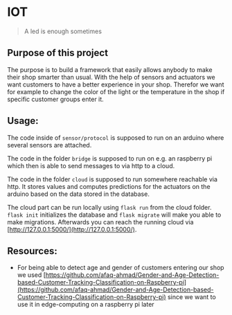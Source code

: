 # IOT
> A led is enough sometimes

## Purpose of this project
The purpose is to build a framework that easily allows anybody to make their shop smarter than usual. With the help of sensors and actuators we want customers to have a better experience in your shop. Therefor we want for example to change the color of the light or the temperature in the shop if specific customer groups enter it.

## Usage:
The code inside of `sensor/protocol` is supposed to run on an arduino where several sensors are attached.

The code in the folder `bridge` is supposed to run on e.g. an raspberry pi which then is able to send messages to via http to a cloud.

The code in the folder `cloud` is supposed to run somewhere reachable via http. It stores values and computes
predictions for the actuators on the arduino based on the data stored in the database.

The cloud part can be run locally using `flask run` from the cloud folder. `flask init` initializes the database
and `flask migrate` will make you able to make migrations. Afterwards you can reach the running cloud via
[http://127.0.0.1:5000/](http://127.0.0.1:5000/).

## Resources:
- For being able to detect age and gender of customers entering our shop we used [https://github.com/afaq-ahmad/Gender-and-Age-Detection-based-Customer-Tracking-Classification-on-Raspberry-pi](https://github.com/afaq-ahmad/Gender-and-Age-Detection-based-Customer-Tracking-Classification-on-Raspberry-pi) since we want to use it in edge-computing on a raspberry pi later
